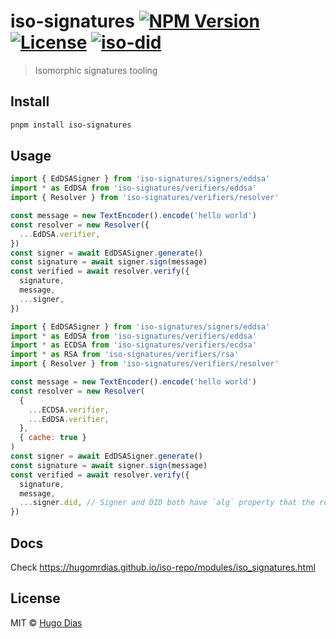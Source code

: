 # iso-signatures [![NPM Version](https://img.shields.io/npm/v/iso-signatures.svg)](https://www.npmjs.com/package/iso-signatures) [![License](https://img.shields.io/npm/l/iso-signatures.svg)](https://github.com/hugomrdias/iso-repo/blob/main/license) [![iso-did](https://github.com/hugomrdias/iso-repo/actions/workflows/iso-signatures.yml/badge.svg)](https://github.com/hugomrdias/iso-repo/actions/workflows/iso-signatures.yml)

> Isomorphic signatures tooling

## Install

```bash
pnpm install iso-signatures
```

## Usage

```js
import { EdDSASigner } from 'iso-signatures/signers/eddsa'
import * as EdDSA from 'iso-signatures/verifiers/eddsa'
import { Resolver } from 'iso-signatures/verifiers/resolver'

const message = new TextEncoder().encode('hello world')
const resolver = new Resolver({
  ...EdDSA.verifier,
})
const signer = await EdDSASigner.generate()
const signature = await signer.sign(message)
const verified = await resolver.verify({
  signature,
  message,
  ...signer,
})
```

```js
import { EdDSASigner } from 'iso-signatures/signers/eddsa'
import * as EdDSA from 'iso-signatures/verifiers/eddsa'
import * as ECDSA from 'iso-signatures/verifiers/ecdsa'
import * as RSA from 'iso-signatures/verifiers/rsa'
import { Resolver } from 'iso-signatures/verifiers/resolver'

const message = new TextEncoder().encode('hello world')
const resolver = new Resolver(
  {
    ...ECDSA.verifier,
    ...EdDSA.verifier,
  },
  { cache: true }
)
const signer = await EdDSASigner.generate()
const signature = await signer.sign(message)
const verified = await resolver.verify({
  signature,
  message,
  ...signer.did, // Signer and DID both have `alg` property that the resolver uses to find the correct verifier
})
```

## Docs

Check <https://hugomrdias.github.io/iso-repo/modules/iso_signatures.html>

## License

MIT © [Hugo Dias](http://hugodias.me)
